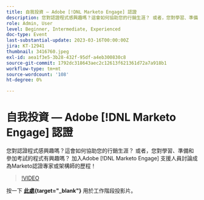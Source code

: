 ```yaml
---
title: 自我投資 — Adobe [!DNL Marketo Engage] 認證
description: 您對認證程式感興趣嗎？這會如何協助您的行銷生涯？ 或者，您對學習、準備和參加考試的程式有興趣嗎？ 加入Adobe [!DNL Marketo Engage] 支援人員討論成為Marketo認證專家或架構師的歷程！
role: Admin, User
level: Beginner, Intermediate, Experienced
doc-type: Event
last-substantial-update: 2023-03-16T00:00:00Z
jira: KT-12941
thumbnail: 3416760.jpeg
exl-id: aea1f3e5-3b28-432f-95df-a4eb300830c8
source-git-commit: 1792dc318643aec2c12613f621361d72a7a918b1
workflow-type: tm+mt
source-wordcount: '108'
ht-degree: 0%

---
```


# 自我投資 — Adobe [!DNL Marketo Engage] 認證

您對認證程式感興趣嗎？這會如何協助您的行銷生涯？ 或者，您對學習、準備和參加考試的程式有興趣嗎？ 加入Adobe [!DNL Marketo Engage] 支援人員討論成為Marketo認證專家或架構師的歷程！

>[!VIDEO](https://video.tv.adobe.com/v/3416760/?quality=12&learn=on)

按一下 **[此處](assets/certification.pdf){target="_blank"}** 用於工作階段投影片。
